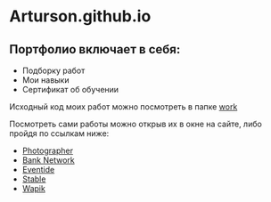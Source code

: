 # Arturson.github.io

## Портфолио включает в себя:

* Подборку работ
* Мои навыки
* Сертификат об обучении

 Исходный код моих работ можно посмотреть в папке [work](https://github.com/Arturson/Arturson.github.io/tree/master/work)
 
 Посмотреть сами работы можно открыв их в окне на сайте, либо пройдя по ссылкам ниже:
 
 * [Photographer](https://davidaganov.github.io)
 * [Bank Network](https://arturson.github.io/work/BankNetwork)
 * [Eventide](https://arturson.github.io/work/Eventide)
 * [Stable](https://arturson.github.io/work/Stable)
 * [Wapik](https://arturson.github.io/work/Wapik)
